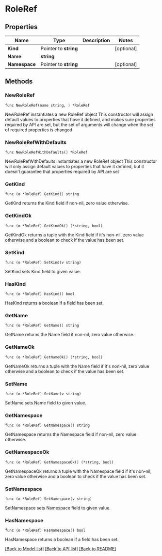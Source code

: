 # RoleRef

## Properties

Name | Type | Description | Notes
------------ | ------------- | ------------- | -------------
**Kind** | Pointer to **string** |  | [optional] 
**Name** | **string** |  | 
**Namespace** | Pointer to **string** |  | [optional] 

## Methods

### NewRoleRef

`func NewRoleRef(name string, ) *RoleRef`

NewRoleRef instantiates a new RoleRef object
This constructor will assign default values to properties that have it defined,
and makes sure properties required by API are set, but the set of arguments
will change when the set of required properties is changed

### NewRoleRefWithDefaults

`func NewRoleRefWithDefaults() *RoleRef`

NewRoleRefWithDefaults instantiates a new RoleRef object
This constructor will only assign default values to properties that have it defined,
but it doesn't guarantee that properties required by API are set

### GetKind

`func (o *RoleRef) GetKind() string`

GetKind returns the Kind field if non-nil, zero value otherwise.

### GetKindOk

`func (o *RoleRef) GetKindOk() (*string, bool)`

GetKindOk returns a tuple with the Kind field if it's non-nil, zero value otherwise
and a boolean to check if the value has been set.

### SetKind

`func (o *RoleRef) SetKind(v string)`

SetKind sets Kind field to given value.

### HasKind

`func (o *RoleRef) HasKind() bool`

HasKind returns a boolean if a field has been set.

### GetName

`func (o *RoleRef) GetName() string`

GetName returns the Name field if non-nil, zero value otherwise.

### GetNameOk

`func (o *RoleRef) GetNameOk() (*string, bool)`

GetNameOk returns a tuple with the Name field if it's non-nil, zero value otherwise
and a boolean to check if the value has been set.

### SetName

`func (o *RoleRef) SetName(v string)`

SetName sets Name field to given value.


### GetNamespace

`func (o *RoleRef) GetNamespace() string`

GetNamespace returns the Namespace field if non-nil, zero value otherwise.

### GetNamespaceOk

`func (o *RoleRef) GetNamespaceOk() (*string, bool)`

GetNamespaceOk returns a tuple with the Namespace field if it's non-nil, zero value otherwise
and a boolean to check if the value has been set.

### SetNamespace

`func (o *RoleRef) SetNamespace(v string)`

SetNamespace sets Namespace field to given value.

### HasNamespace

`func (o *RoleRef) HasNamespace() bool`

HasNamespace returns a boolean if a field has been set.


[[Back to Model list]](../README.md#documentation-for-models) [[Back to API list]](../README.md#documentation-for-api-endpoints) [[Back to README]](../README.md)


